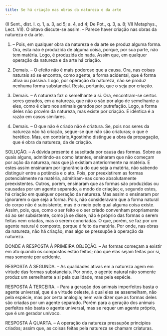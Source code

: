 ```yaml
---
title: Se há criação nas obras da natureza e da arte
---
```


(II Sent., dist. I. q. 1, a. 3, ad 5; a. 4, ad 4; De Pot., q. 3, a. 8; VII Metaphys., Lect. VII).
  O oitavo discute-se assim. – Parece haver criação nas obras da natureza e da arte.  

1. – Pois, em qualquer obra da natureza e da arte se produz alguma forma. Ora, esta não é produzida de alguma coisa, porque, por sua parte, não tem matéria. Logo, é produzida do nada. Assim que, em qualquer operação da natureza e da arte há criação.  

2. Demais. – O efeito não é mais poderoso que a causa. Ora, nas coisas naturais só se encontra, como agente, a forma acidental, que é forma ativa ou passiva. Logo, por operação da natureza, não se produz nenhuma forma substancial. Resta, portanto, que o seja por criação.  

3. Demais. – A natureza faz o semelhante a si. Ora, encontram-se certos seres gerados, em a natureza, que não o são por algo de semelhante a eles, como é claro nos animais gerados por putrefação. Logo, a forma deles não provém da natureza, mas existe por criação. E idêntica é a razão em casos similares.  

4. Demais. – O que não é criado não é criatura. Se, pois nos seres da natureza não há criação, segue-se que não são criaturas; o que é herético.  Mas, em contrário,Agostinho distingue a obra da propagação, que é obra da natureza, da de criação.  

SOLUÇÃO. – A dúvida presente é suscitada por causa das formas. Sobre as quais alguns, admitindo-as como latentes, ensinaram que não começam por ação da natureza, mas que já existiam anteriormente na matéria. E estes assim ensinaram por ignorância do que seja a matéria, não sabendo distinguir entre a potência e o ato. Pois, por preexistirem as formas potencialmente na matéria, admitiram-nas como absolutamente preexistentes. Outros, porém, ensinaram que as formas são produzidas ou causadas por um agente separado, a modo de criação; e, segundo estes, há criação em qualquer operação da natureza. Mas assim o ensinaram por ignorarem o que seja a forma. Pois, não consideravam que a forma natural do corpo não é subsistente, mas é o meio pelo qual alguma coisa existe. Assim, pois, que, como o ser feito e o ser criado convenham propriamente só ao ser subsistente, como já se disse, não é próprio das formas o serem feitas nem criadas, mas o serem concriadas. O que, porém, se faz por um agente natural é composto, porque é feito da matéria. Por onde, nas obras da natureza, não há criação, mas algo se pressupõe à operação da natureza.  

DONDE A RESPOSTA À PRIMEIRA OBJEÇÃO. – As formas começam a existir em ato quando os compostos estão feitos; não que elas sejam feitas por si, mas somente por acidente. 

RESPOSTA À SEGUNDA. – As qualidades ativas em a natureza agem em virtude das formas substanciais. Por onde, o agente natural não somente produz um semelhante a si pela qualidade, mas pela espécie.  

RESPOSTA À TERCEIRA. – Para a geração dos animais imperfeitos basta o agente universal, que é a virtude celeste, à qual eles se assemelham, não pela espécie, mas por certa analogia; nem vale dizer que as formas deles são criadas por um agente separado. Porém para a geração dos animais perfeitos não basta o agente universal, mas se requer um agente próprio, que é um gerador unívoco.  

RESPOSTA À QUARTA. – A operação da natureza pressupõe princípios criados; assim que, as coisas feitas pela natureza se chamam criaturas.